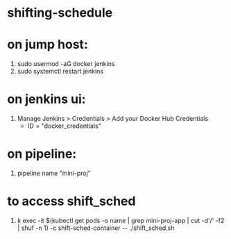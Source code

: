 # shifting-schedule

# on jump host:
1. sudo usermod -aG docker jenkins
2. sudo systemctl restart jenkins

# on jenkins ui:
1. Manage Jenkins > Credentials > Add your Docker Hub Credentials
   - ID = "docker_credentials"

# on pipeline:
1. pipeline name "mini-proj"

# to access shift_sched
1. k exec -it $(kubectl get pods -o name | grep mini-proj-app | cut -d'/' -f2 | shuf -n 1) -c shift-sched-container  -- ./shift_sched.sh
